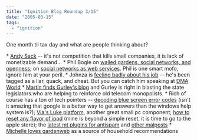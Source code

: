 ```yaml
---
title: "Ignition Blog Roundup 3/15"
date: "2005-03-15"
tags: 
  - "ignition"
---
```


One month til tax day and what are people thinking about?

\* [Andy Sack](http://asack.typepad.com/a_sack_of_seattle/2005/03/its_not_competi.html) -- it's not competition that kills small companies, it is lack of monetizable demand... \* Phil Bogle on [walled gardens, social networks, and openness](http://www.thebogles.com/blog/2005/03/walled-gardens-social-networks-and.html); on [social networks as web services](http://www.thebogles.com/blog/2005/03/social-networks-as-web-services.html). Phil is one smart mofo, ignore him at your peril. \* Johnza is [feeling badly about his job](http://marketingplaybook.com/2005/03/10/liars_cheats_quacks_spies_and_other_noble_professions.html) -- he's been tagged as a liar, quack, and cheat. But you can catch him speaking at [DMA World](http://marketingplaybook.com/2005/03/09/dma_world_april_6.html) \* [Martin finds Gurley's blog](http://www.martinandalex.com/blog/archives/2005/03/bill_gurley_sou.html) and Gurley is right in blasting the state legislators who are helping to reinforce old telecom monopolists. \* Rich of course has a ton of tech pointers -- [decoding blue screen error codes](http://www.tongfamily.com//2005/03/06/bccode_100000d1.html) (isn't it amazing that google is a better way to get answers than the windows help system is?); [Via's Luke platform](http://www.tongfamily.com/guide/cars/2005/03/11/via_luke.html), another great small pc component; [how to reset any flavor of ipod](http://www.geekfishing.net/consumer/gadgets/2005/03/14/ipod_reset.html) (mine is beyond a simple reset, it is time to go to the apple store); the [latest mt plugins for antispam](http://www.tongfamily.com//2005/03/13/antispam_plugins.html) and [other malposts](http://www.tongfamily.com/guide/blogs/2005/03/13/mtbannumericentities.html) \* [Michelle loves gardenweb](http://www.vcmom.com/2005/02/20/home_appliance_etc_chat_forums.html) as a source of household recommendations
